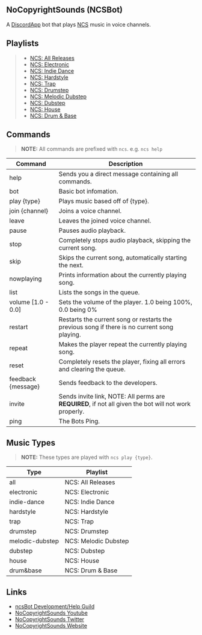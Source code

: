 ## NoCopyrightSounds (NCSBot)
A [DiscordApp](https://discordapp.com) bot that plays [NCS](https://www.youtube.com/user/NoCopyrightSounds) music in voice channels.

## Playlists
> - [NCS: All Releases](https://www.youtube.com/playlist?list=PLRBp0Fe2GpgnIh0AiYKh7o7HnYAej-5ph)
> - [NCS: Electronic](https://www.youtube.com/playlist?list=PLRBp0Fe2GpgnZOm5rCopMAOYhZCPoUyO5)
> - [NCS: Indie Dance](https://www.youtube.com/playlist?list=PLRBp0Fe2GpglkzuspoGv-mu7B2ce9_0Fn)
> - [NCS: Hardstyle](https://www.youtube.com/playlist?list=PLRBp0Fe2GpgnXJ2owag81mqSFklL83-d5)
> - [NCS: Trap](https://www.youtube.com/playlist?list=PLRBp0Fe2Gpgm0WF6DEGmb7ab4qHAGlPzg)
> - [NCS: Drumstep](https://www.youtube.com/playlist?list=PLRBp0Fe2GpglTnOLbhyrHAVaWsCIEX53Y)
> - [NCS: Melodic Dubstep](https://www.youtube.com/playlist?list=PLRBp0Fe2Gpgm57nFVNM7qYZ9u64U9Q-Bf)
> - [NCS: Dubstep](https://www.youtube.com/playlist?list=PLRBp0Fe2Gpglq-J-Hv0p-y0wk3lQk570u)
> - [NCS: House](https://www.youtube.com/playlist?list=PLRBp0Fe2GpgmsW46rJyudVFlY6IYjFBIK)
> - [NCS: Drum & Base](https://www.youtube.com/playlist?list=PLRBp0Fe2GpgnzYdHtTCoBYPyIJG9_opMn)

## Commands
> **NOTE:** All commands are prefixed with `ncs`. e.g. `ncs help`

| Command | Description |
|---------|-------------|
| help    | Sends you a direct message containing all commands.
| bot     | Basic bot infomation.
| play {type} | Plays music based off of {type}.
| join {channel} | Joins a voice channel.
| leave | Leaves the joined voice channel.
| pause | Pauses audio playback.
| stop | Completely stops audio playback, skipping the current song.
| skip | Skips the current song, automatically starting the next.
| nowplaying | Prints information about the currently playing song.
| list | Lists the songs in the queue.
| volume [1.0 - 0.0] | Sets the volume of the player. 1.0 being 100%, 0.0 being 0%
| restart | Restarts the current song or restarts the previous song if there is no current song playing.
| repeat | Makes the player repeat the currently playing song.
| reset | Completely resets the player, fixing all errors and clearing the queue.
| feedback {message} | Sends feedback to the developers.
| invite | Sends invite link, NOTE: All perms are **REQUIRED**, if not all given the bot will not work properly.
| ping | The Bots Ping.

## Music Types
> **NOTE:** These types are played with `ncs play {type}`.

| Type | Playlist |
|-----|-----|
| all | NCS: All Releases
| electronic | NCS: Electronic
| indie-dance | NCS: Indie Dance
| hardstyle | NCS: Hardstyle
| trap | NCS: Trap
| drumstep | NCS: Drumstep
| melodic-dubstep | NCS: Melodic Dubstep
| dubstep | NCS: Dubstep
| house | NCS: House
| drum&base | NCS: Drum & Base

## Links
- [ncsBot Development/Help Guild](https://discord.gg/geCp6mx)
- [NoCopyrightSounds Youtube](https://youtube.com/user/nocopyrightsounds)
- [NoCopyrightSounds Twitter](https://twitter.com/NCSounds)
- [NoCopyrightSounds Website](http://nocopyrightsounds.co.uk)
